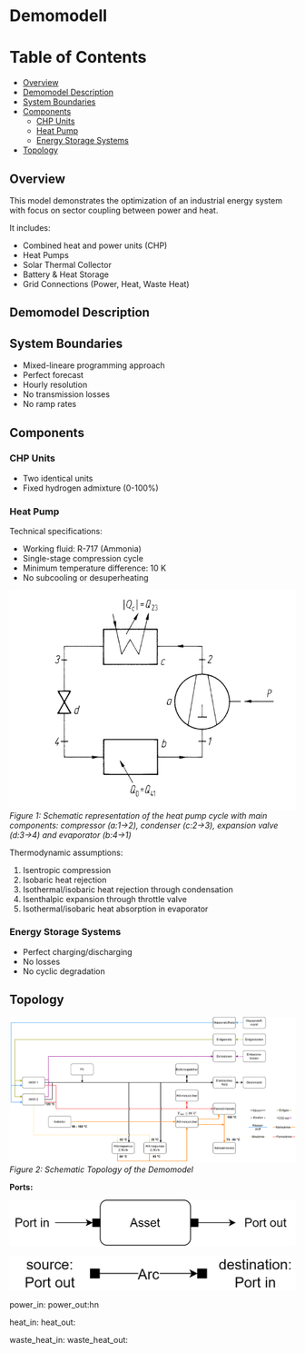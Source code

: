 <!-- omit in toc -->
# Demomodell 
<!-- omit in toc -->
# Table of Contents 
- [Overview](#overview)
- [Demomodel Description](#demomodel-description)
- [System Boundaries](#system-boundaries)
- [Components](#components)
  - [CHP Units](#chp-units)
  - [Heat Pump](#heat-pump)
  - [Energy Storage Systems](#energy-storage-systems)
- [Topology](#topology)


## Overview
This model demonstrates the optimization of an industrial energy system with focus on sector coupling between power and heat. 

It includes:
- Combined heat and power units (CHP)
- Heat Pumps
- Solar Thermal Collector
- Battery & Heat Storage
- Grid Connections (Power, Heat, Waste Heat)

## Demomodel Description

## System Boundaries 

- Mixed-lineare programming approach
- Perfect forecast
- Hourly resolution
- No transmission losses
- No ramp rates 

## Components 

### CHP Units
- Two identical units
- Fixed hydrogen admixture (0-100%)
  
### Heat Pump
Technical specifications:
- Working fluid: R-717 (Ammonia)
- Single-stage compression cycle
- Minimum temperature difference: 10 K
- No subcooling or desuperheating

![alt text](docs/images/kreisprozess.PNG)
*Figure 1: Schematic representation of the heat pump cycle with main components: compressor (a:1→2), condenser (c:2→3), expansion valve (d:3→4) and evaporator (b:4→1)*

Thermodynamic assumptions:
1. Isentropic compression
2. Isobaric heat rejection
3. Isothermal/isobaric heat rejection through condensation
4. Isenthalpic expansion through throttle valve
5. Isothermal/isobaric heat absorption in evaporator


### Energy Storage Systems

- Perfect charging/discharging
- No losses
- No cyclic degradation

## Topology

*![alt text](docs/images/Demomodell_weiss.png)
  Figure 2: Schematic Topology of the Demomodel*


**Ports:**

![alt text](docs/images/ports.png)

![alt text](docs/images/arcs.png)

power_in: 
power_out:hn


heat_in: 
heat_out:

waste_heat_in:
waste_heat_out:
